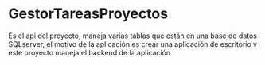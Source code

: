 # GestorTareasProyectos
Es el api del proyecto, maneja varias tablas que están en una base de datos SQLserver, el motivo de la aplicación es crear una aplicación de escritorio y este proyecto maneja el backend de la aplicación 